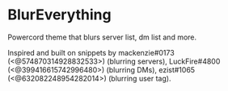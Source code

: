 # BlurEverything
Powercord theme that blurs server list, dm list and more.

Inspired and built on snippets by mackenzie#0173 (<@574870314928832533>) (blurring servers), LuckFire#4800 (<@399416615742996480>) (blurring DMs), ezist#1065 (<@632082248954282014>) (blurring user tag).
